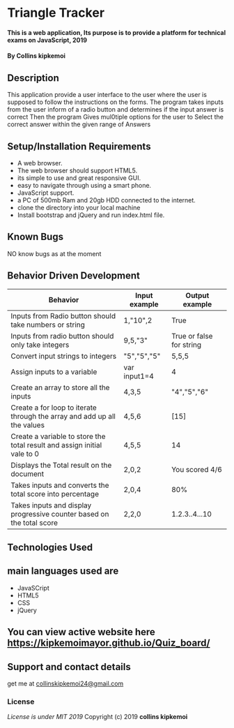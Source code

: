 # Triangle Tracker
#### This is a web application, Its purpose is to provide a platform for technical exams on JavaScript, 2019
#### By **Collins kipkemoi**
## Description
This application provide a user interface to the user where the user is supposed to follow the instructions on the forms.
The program takes inputs from the user inform of a radio button and determines if the input answer is correct
Then the program Gives mul0tiple options for the user to Select the correct answer within the given range of Answers
## Setup/Installation Requirements
* A web browser.
* The web browser should support HTML5.
* its simple to use and great responsive GUI.
* easy to navigate through using a smart phone.
* JavaScript support.
* a PC of 500mb Ram and 20gb HDD connected to the internet.
* clone the directory into your local machine
* Install bootstrap and jQuery and run index.html file.
## Known Bugs
NO know bugs as at the moment
## Behavior Driven Development

| __Behavior__  | __Input example__ | __Output example__ |
| ------------- | ----------------- | ------------------ |
| Inputs from Radio button should take numbers or string | 1,"10",2   | True |
| Inputs from radio button should only take integers  | 9,5,"3"    | True or false for string |
| Convert input strings to integers | "5","5","5" | 5,5,5 |
| Assign inputs to a variable | var input1=4 | 4 |
| Create an array to store all the inputs | 4,3,5 | "4","5","6" |
| Create a for loop to iterate through the array and add up all the values | 4,5,6 | [15] |
| Create a variable to store the total result and assign initial vale to 0| 4,5,5 | 14 |
| Displays the Total result on the document | 2,0,2 | You scored 4/6 |
| Takes inputs and converts the total score into percentage | 2,0,4 | 80% |
| Takes inputs and display progressive counter based on the total score | 2,2,0 | 1.2.3..4...10 |
## Technologies Used
## main languages used are
* JavaSCript
* HTML5
* CSS
* jQuery
## You can view active website here https://kipkemoimayor.github.io/Quiz_board/
## Support and contact details
get me at collinskipkemoi24@gmail.com
### License
*License is under MIT 2019*
Copyright (c) 2019 **collins kipkemoi**
